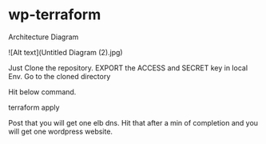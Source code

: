 # wp-terraform

Architecture Diagram

![Alt text](Untitled Diagram (2).jpg)

Just Clone the repository.
EXPORT the ACCESS and SECRET key in local Env.
Go to the cloned directory

Hit below command.

terraform apply

Post that you will get one elb dns. Hit that after a min of completion and you will get one wordpress website.

